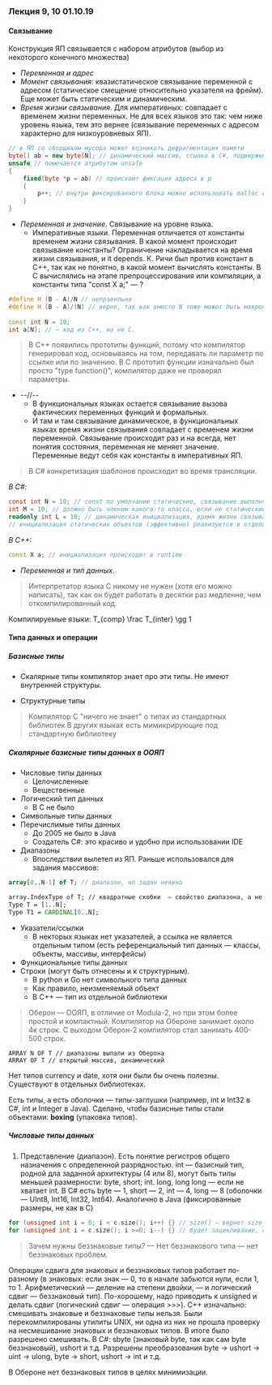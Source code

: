 ### Лекция 9, 10 01.10.19

#### Связывание

Конструкция ЯП связывается с набором атрибутов (выбор из некоторого конечного множества)

* *Переменная и адрес*
* *Момент связывания*: квазистатическое связывание переменной с адресом (статическое смещение относительно указателя на фрейм). Еще может быть статическим и динамическим.
* *Время жизни связывания*. Для императивных: совпадает с временем жизни переменных. Не для всех языков это так: чем ниже уровень языка, тем это вернее (связывание переменных с адресом характерно для низкоуровневых ЯП).

```C# 
// в ЯП со сборщиком мусора может возникать дефрагментация памяти
byte[] ab = new byte[N]; // динамический массив, ссылка в С#, подверженная сборщику мусора и менеджеру памяти
unsafe // помечается атрибутом unsafe
{ 
	fixed(byte *p = ab) // происхоит фиксация адреса в р
	{
		p++; // внутри фиксированного блока можно использовать malloc и т.д., и таким образом можно делать по сути "вставки" из С или С++, убираем сборку мусора.
	}
} 
```

* *Переменная и значение*. Связывание на уровне языка.
     * Императивные языки. Переменная отличается от константы временем жизни связывания. В какой момент происходит связывание константы? Ограничение накладывается на время жизни связывания, и it depends. К. Ричи был против констант в С++, так как не понятно, в какой момент вычислять константы. В С вычислялись на этапе препроцессирования или компиляции, а константы типа "const X a;"  — ? 
     
```C++
#define H (B - A)/N // неправильно
#define H (B - A)/(N) // верно, так как вместо N тоже может быть макрос 
	
const int N = 10;
int a[N]; // — код из С++, но не С.
```

> В С++ появились прототипы функций, потому что компилятор генерировал код, основываясь на том, передавать ли параметр по ссылке или по значению. В С прототип функции изначально был просто "type function()", компилятор даже не проверял параметры.

* --//--<br />
    * В функциональных языках остается связывание вызова фактических переменных функций и формальных.
     * И там и там связывание динамическое, в функциональных языках время жизни связывания совпадает с временем жизни переменной. Связывание происходит раз и на всегда, нет понятия состояния, переменная не меняет значение. Переменные ведут себя как константы в императивных ЯП.

> В С# конкретизация шаблонов происходит во время трансляции.

*В C#:*
```C#
const int N = 10; // const по умолчанию статические, связывание выполняется статически
int M = 10; // должно быть членом какого-то класса, если не статический объект, то инициализация происходит во время выполнения, так как объекты появляются на этом этапе
readonly int L = 10; // динамическая инициализация, время жизни связывания совпадает с временем жизни переменной
// инициализация статических объектов (эффективно) реализуется в отдельном статическом потоке, запускаемые системой времени выполнения
```
*В C++:*
```C++
const X a; // инициализация происходит в runtime
```

* *Переменная и тип данных*. 
> Интерпретатор языка С никому не нужен (хотя его можно написать), так как он будет работать в десятки раз медленне, чем откомпилированный код.

Компилируемые языки: 
T_{comp} \frac T_{inter} \gg 1

#### Типа данных и операции

##### Базисные типы

* Скалярные типы
компилятор знает про эти типы. Не имеют внутренней структуры.
    
* Структурные типы

> Компилятор С "ничего не знает" о типах из стандартных библиотек
В других языках есть мимикрирующие под стандартную библиотеку

##### Скалярные базисные типы данных в ООЯП

* Числовые типы данных
     * Целочисленные
     * Вещественные
* Логический тип данных
     * В С не было
* Символьные типы данных
* Перечислимые типы данных
    * До 2005 не было в Java
    * Создатель С#: это красиво и удобно при использовании IDE
* Диапазоны
    * Впоследствии вылетел из ЯП. Раньше использовался для задания массивов:
```Pascal
array[0..N-1] of T; // диапазон, но задан неявно

```

```Modula-2
array.IndexType of T; // квадратные скобки  — свойство диапазона, а не массива, граница изменения индексов
Type T = [1..N];
Type T1 = CARDINAL[0..N];
```
* Указатели/ссылки
    * В некторых языках нет указателей, а ссылка не является отдельным типом (есть референциальный тип данных — классы, объекты, массивы, интерфейсы)
* Функциональные типы данных
* Строки (могут быть отнесены и к структурным).
    * В python и Go нет символьного типа данных
    * Как правило, неизменяемый объект
    * В С++ — тип из отдельной библиотеки
    
> Оберон  — ООЯП, в отличие от Modula-2, но при этом более простой и компактный. Компилятор на Обероне занимает около 4к строк. С выходом Оберон-2 компилятор стал занимать 400-500 строк.

```Oberon
ARRAY N OF T // диапазоны выпали из Оберона
ARRAY OF T // открытый массив, динамический
```

Нет типов currency и date, хотя они были бы очень полезны. Существуют в отдельных библиотеках.

Есть типы, а есть оболочки — типы-заглушки (например, int и Int32 в С#, int и Integer в Java). Сделано, чтобы базисные типы стали объектами: **boxing** (упаковка типов).

##### Числовые типы данных
1. Представление (диапазон).
    Есть понятие регистров общего назначения с определенной разрядностью. int — базисный тип, родной дла заданной архитектуры (4 или 8), могут быть типы меньшей размерности: byte, short; int. long, long long — если не хватает int. В C# есть byte — 1, short — 2, int — 4, long — 8 (оболочки — UInt8, Int16, Int32, Int64). Аналогично  в Java (фиксированные размеры, не как в С)
    
```C++
for (unsigned int i = 0; i < c.size(); i++) {} // size() — вернет size_t (unsigned int)
for (unsigned int i = c.size(); i >=0; i--) {} // будет зацикливание, смешение знаковых и беззнаковых операций
```

> Зачем нужны беззнаковые типы? 
> — Нет беззнакового типа — нет беззнаковых проблем.

Операции сдвига для знаковых и беззнаковых типов работает по-разному (в знаковых: если знак — 0, то в начале забьются нули, если 1, то 1. Арифметический — деление на степени двойки, —  и логический сдвиг — беззнаковый тип). По-хорошему, надо приводить к unsigned и делать сдвиг (логический сдвиг — операция >>>). С++ изначально: смешивать знаковые и беззнаковые типы нельзя. Были перекомпилированы утилиты UNIX, ни одна из них не прошла проверку на несмешивание знаковых и беззнаковых типов. В итоге было разрешено смешивать.
В C#: sbyte (знаковый byte, так как сам byte беззнаковый), ushort и т.д. Разрешены преобразования byte -> ushort -> uint -> ulong, byte -> short, ushort -> int и т.д.

В Обероне нет беззнаковых типов в целях минимизации.
